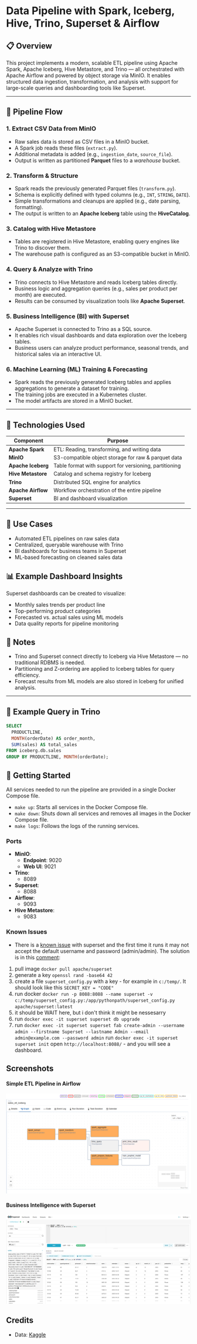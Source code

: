 # Data Pipeline with Spark, Iceberg, Hive, Trino, Superset & Airflow

## 📋 Overview

This project implements a modern, scalable ETL pipeline using Apache Spark, Apache Iceberg, Hive Metastore, and Trino — all orchestrated with Apache Airflow and powered by object storage via MinIO. It enables structured data ingestion, transformation, and analysis with support for large-scale queries and dashboarding tools like Superset.

---

## 🔁 Pipeline Flow

### 1. **Extract CSV Data from MinIO**

- Raw sales data is stored as CSV files in a MinIO bucket.
- A Spark job reads these files (`extract.py`).
- Additional metadata is added (e.g., `ingestion_date`, `source_file`).
- Output is written as partitioned **Parquet** files to a *warehouse* bucket.

### 2. **Transform & Structure**

- Spark reads the previously generated Parquet files (`transform.py`).
- Schema is explicitly defined with typed columns (e.g., `INT`, `STRING`, `DATE`).
- Simple transformations and cleanups are applied (e.g., date parsing, formatting).
- The output is written to an **Apache Iceberg** table using the **HiveCatalog**.

### 3. **Catalog with Hive Metastore**

- Tables are registered in Hive Metastore, enabling query engines like Trino to discover them.
- The warehouse path is configured as an S3-compatible bucket in MinIO.

### 4. **Query & Analyze with Trino**

- Trino connects to Hive Metastore and reads Iceberg tables directly.
- Business logic and aggregation queries (e.g., sales per product per month) are executed.
- Results can be consumed by visualization tools like **Apache Superset**.

### 5. **Business Intelligence (BI) with Superset**

- Apache Superset is connected to Trino as a SQL source.
- It enables rich visual dashboards and data exploration over the Iceberg tables.
- Business users can analyze product performance, seasonal trends, and historical sales via an interactive UI.

### 6. **Machine Learning (ML) Training & Forecasting**

- Spark reads the previously generated Iceberg tables and applies aggregations to generate a dataset for training.
- The training jobs are executed in a Kubernetes cluster.
- The model artifacts are stored in a MinIO bucket.

---

## 🧰 Technologies Used

| Component        | Purpose                                      |
|------------------|----------------------------------------------|
| **Apache Spark** | ETL: Reading, transforming, and writing data |
| **MinIO**        | S3-compatible object storage for raw & parquet data |
| **Apache Iceberg** | Table format with support for versioning, partitioning |
| **Hive Metastore** | Catalog and schema registry for Iceberg    |
| **Trino**        | Distributed SQL engine for analytics         |
| **Apache Airflow** | Workflow orchestration of the entire pipeline |
| **Superset**     | BI and dashboard visualization               |

---

## 🚀 Use Cases

- Automated ETL pipelines on raw sales data
- Centralized, queryable warehouse with Trino
- BI dashboards for business teams in Superset
- ML-based forecasting on cleaned sales data

## 📊 Example Dashboard Insights

Superset dashboards can be created to visualize:

- Monthly sales trends per product line
- Top-performing product categories
- Forecasted vs. actual sales using ML models
- Data quality reports for pipeline monitoring

## 📝 Notes

- Trino and Superset connect directly to Iceberg via Hive Metastore — no traditional RDBMS is needed.
- Partitioning and Z-ordering are applied to Iceberg tables for query efficiency.
- Forecast results from ML models are also stored in Iceberg for unified analysis.

---

## 🧪 Example Query in Trino

```sql
SELECT
  PRODUCTLINE,
  MONTH(orderDate) AS order_month,
  SUM(sales) AS total_sales
FROM iceberg.db.sales
GROUP BY PRODUCTLINE, MONTH(orderDate);
```

## 🚀 Getting Started

All services needed to run the pipeline are provided in a single Docker Compose file.

- `make up`: Starts all services in the Docker Compose file.
- `make down`: Shuts down all services and removes all images in the Docker Compose file.
- `make logs`: Follows the logs of the running services.

### Ports

- **MinIO**:
  - **Endpoint**: 9020
  - **Web UI**: 9021
- **Trino**:
  - 8089
- **Superset**:
  - 8088
- **Airflow**:
  - 9093
- **Hive Metastore**:
  - 9083

### Known Issues

- There is a [known issue](https://github.com/apache/superset/issues/10149) with superset and the first time it runs it may not accept the default username and password (admin/admin). The solution is in this [comment](https://github.com/apache/superset/issues/10149#issuecomment-2649344448):

1. pull image `docker pull apache/superset`
2. generate a key `openssl rand -base64 42`
3. create a file `superset_config.py` with a key - for example in `c:/temp/`. It should look like this `SECRET_KEY = "CODE"`
4. run docker `docker run -p 8088:8088 --name superset -v c:/temp/superset_config.py:/app/pythonpath/superset_config.py apache/superset:latest`
5. it should be WAIT here, but i don't think it might be nessesarry
6. run `docker exec -it superset superset db upgrade`
7. run `docker exec -it superset superset fab create-admin --username admin --firstname Superset --lastname Admin --email admin@example.com --password admin`
    run `docker exec -it superset superset init`
    open `http://localhost:8088/` - and you will see a dashboard.

## Screenshots

#### Simple ETL Pipeline in Airflow

![Dashboard](images/airflow_pipeline.png)

#### Business Intelligence with Superset

![Superset](images/superset.png)

## Credits

- Data: [Kaggle](https://www.kaggle.com/datasets/kyanyoga/sample-sales-data/data)
